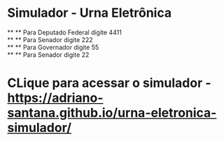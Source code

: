 # Simulador - Urna Eletrônica <br />

** ** Para Deputado Federal digite 4411 <br />
** ** Para Senador digite 222 <br />
** ** Para Governador digite 55 <br />
** ** Para Senador digite 22 <br />

# CLique para acessar o simulador - https://adriano-santana.github.io/urna-eletronica-simulador/
